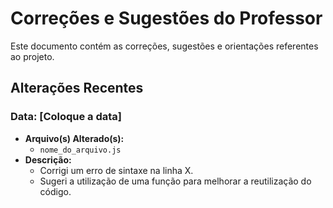 # Correções e Sugestões do Professor

Este documento contém as correções, sugestões e orientações referentes ao projeto.

## Alterações Recentes

### Data: [Coloque a data]
- **Arquivo(s) Alterado(s):**
  - `nome_do_arquivo.js`
- **Descrição:**
  - Corrigi um erro de sintaxe na linha X.
  - Sugeri a utilização de uma função para melhorar a reutilização do código.